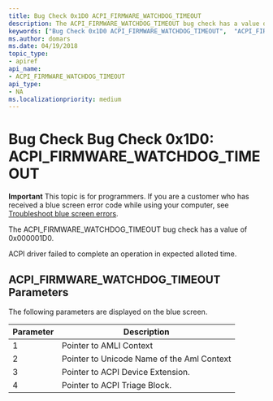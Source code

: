 ```yaml
---
title: Bug Check 0x1D0 ACPI_FIRMWARE_WATCHDOG_TIMEOUT  
description: The ACPI_FIRMWARE_WATCHDOG_TIMEOUT bug check has a value of 0x000001D0.
keywords: ["Bug Check 0x1D0 ACPI_FIRMWARE_WATCHDOG_TIMEOUT",  "ACPI_FIRMWARE_WATCHDOG_TIMEOUT"]
ms.author: domars
ms.date: 04/19/2018
topic_type:
- apiref
api_name:
- ACPI_FIRMWARE_WATCHDOG_TIMEOUT 
api_type:
- NA
ms.localizationpriority: medium
---
```


# Bug Check Bug Check 0x1D0: ACPI\_FIRMWARE\_WATCHDOG\_TIMEOUT 


**Important** This topic is for programmers. If you are a customer who has received a blue screen error code while using your computer, see [Troubleshoot blue screen errors](https://windows.microsoft.com/windows-10/troubleshoot-blue-screen-errors).

The ACPI_FIRMWARE_WATCHDOG_TIMEOUT bug check has a value of 0x000001D0. 

ACPI driver failed to complete an operation in expected alloted time.

## ACPI\_FIRMWARE\_WATCHDOG\_TIMEOUT Parameters

The following parameters are displayed on the blue screen.

Parameter | Description 
|---------|--------------|
1 | Pointer to AMLI Context
2 | Pointer to Unicode Name of the Aml Context
3 | Pointer to ACPI Device Extension.
4 | Pointer to ACPI Triage Block.





